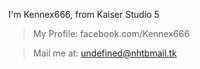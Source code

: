 I'm Kennex666, from Kaiser Studio 5
> My Profile: facebook.com/Kennex666

> Mail me at: undefined@nhtbmail.tk
